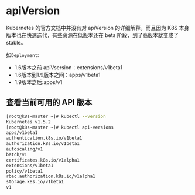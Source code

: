 # apiVersion

Kubernetes 的官方文档中并没有对 apiVersion 的详细解释，而且因为 K8S 本身版本也在快速迭代，有些资源在低版本还在 beta 阶段，到了高版本就变成了 stable。

如`Deployment`:

- 1.6版本之前 apiVsersion：extensions/v1beta1
- 1.6版本到1.9版本之间：apps/v1beta1
- 1.9版本之后:apps/v1

## 查看当前可用的 API 版本

```bash
[root@k8s-master ~]# kubectl --version
Kubernetes v1.5.2
[root@k8s-master ~]# kubectl api-versions
apps/v1beta1
authentication.k8s.io/v1beta1
authorization.k8s.io/v1beta1
autoscaling/v1
batch/v1
certificates.k8s.io/v1alpha1
extensions/v1beta1
policy/v1beta1
rbac.authorization.k8s.io/v1alpha1
storage.k8s.io/v1beta1
v1
```

